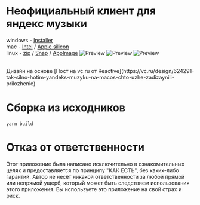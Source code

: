 # Неофициальный клиент для яндекс музыки

windows - [Installer](https://cdn.discordapp.com/attachments/952186654632857620/1108029217263849534/unofficial_win_1.0.7.exe)<br>
mac - [Intel](https://cdn.discordapp.com/attachments/952186654632857620/1108029178474922084/unofficial_mac_x64_1.0.7.dmg) /
[Apple silicon](https://cdn.discordapp.com/attachments/952186654632857620/1108029151283253399/unofficial_mac_arm64_1.0.7.dmg) <br>
linux - [zip](https://cdn.discordapp.com/attachments/952186654632857620/1108029364727185458/linux-unpacked.zip) /
[Snap](https://cdn.discordapp.com/attachments/952186654632857620/1108029277758291998/ynmusic_1.0.7_amd64.snap) /
[AppImage](https://cdn.discordapp.com/attachments/952186654632857620/1108029250717622312/unofficial-1.0.7.AppImage)
![Preview](./preview/preview2.png)
![Preview](./preview/preview.png)
![Preview](./preview/preview3.png)

<br> 
Дизайн на основе [Пост на vc.ru от Reactive](https://vc.ru/design/624291-tak-silno-hotim-yandeks-muzyku-na-macos-chto-uzhe-zadizaynili-prilozhenie)

# Сборка из исходников
```
yarn build
```

# Отказ от ответственности

Этот приложение была написано исключительно в ознакомительных целях и предоставляется по принципу "КАК ЕСТЬ", без каких-либо гарантий. Автор не несёт никакой ответственности за любой прямой или непрямой ущерб, который может быть следствием использования этого приложения. Вы используете это приложение на свой страх и риск.
